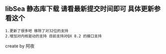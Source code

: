 ## libSea 静态库下载 请看最新提交时间即可 具体更新参看这个

	1.更新了很多吧 移除了对32位的支持
    2.增加对内核驱动的支持 目前支持对QX 8.2 的接口支持
create by 阿夜
